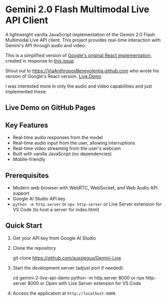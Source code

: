 # Gemini 2.0 Flash Multimodal Live API Client

A lightweight vanilla JavaScript implementation of the Gemini 2.0 Flash Multimodal Live API client. This project provides real-time interaction with Gemini's API through audio and video.

This is a simplified version of [Google's original React implementation](https://github.com/google-gemini/multimodal-live-api-web-console), created in response to [this issue](https://github.com/google-gemini/multimodal-live-api-web-console/issues/19).

Shout out to https://ViaAnthroposBenevolentia.github.com who wrote his version of Google's React version. 
[Live Demo](https://viaanthroposbenevolentia.github.io/gemini-2-live-api-demo/)

I was interested more in only the audio and video capabilities and just implemented these.
## Live Demo on GitHub Pages


## Key Features

- Real-time audio responses from the model
- Real-time audio input from the user, allowing interruptions
- Real-time video streaming from the user's webcam
- Built with vanilla JavaScript (no dependencies)
- Mobile-friendly

## Prerequisites

- Modern web browser with WebRTC, WebSocket, and Web Audio API support
- Google AI Studio API key
- `python -m http.server` or `npx http-server` or Live Server extension for VS Code (to host a server for index.html)

## Quick Start

1. Get your API key from Google AI Studio
2. Clone the repository

   git clone https://github.com/aussieguy/Gemini-Live

3. Start the development server (adjust port if needed):

   cd gemini-2-live-api-demo
   python -m http.server 8000 
   or npx http-server 8000 
   or Open with Live Server extension for VS Code

4. Access the application at `http://localhost:8000`

